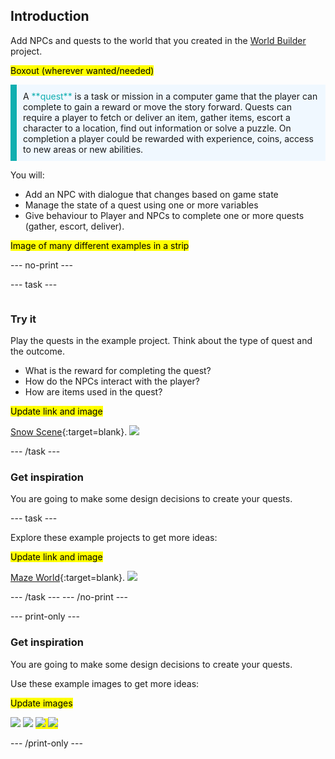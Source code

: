 ## Introduction

Add NPCs and quests to the world that you created in the [World Builder](https://projects.raspberrypi.org/en/projects/world-builder) project. 

<mark>Boxout (wherever wanted/needed) </mark>

<p style="border-left: solid; border-width:10px; border-color: #0faeb0; background-color: aliceblue; padding: 10px;">
A <span style="color: #0faeb0">**quest**</span> is a task or mission in a computer game that the player can complete to gain a reward or move the story forward. Quests can require a player to fetch or deliver an item, gather items, escort a character to a location, find out information or solve a puzzle. On completion a player could be rewarded with experience, coins, access to new areas or new abilities.
</p>

You will:
+ Add an NPC with dialogue that changes based on game state
+ Manage the state of a quest using one or more variables
+ Give behaviour to Player and NPCs to complete one or more quests (gather, escort, deliver).


<mark>Image of many different examples in a strip</mark>

--- no-print ---

--- task ---

<div style="display: flex; flex-wrap: wrap">
<div style="flex-basis: 175px; flex-grow: 1">  

### Try it 

Play the quests in the example project. Think about the type of quest and the outcome.  
+ What is the reward for completing the quest? 
+ How do the NPCs interact with the player?
+ How are items used in the quest? 

<mark>Update link and image</mark>

[Snow Scene](https://raspberrypilearning.github.io/unity-webgl/SnowSceneWeb/){:target=blank}.
![](images/snow-world.png)

--- /task ---

### Get inspiration 

You are going to make some design decisions to create your quests.

--- task ---

Explore these example projects to get more ideas:

<mark>Update link and image</mark>

[Maze World](https://raspberrypilearning.github.io/unity-webgl/maze_web/){:target=blank}.
![](images/maze-world.png)

--- /task ---
--- /no-print ---

--- print-only ---

### Get inspiration 

You are going to make some design decisions to create your quests.

Use these example images to get more ideas:

<mark>Update images</mark>

![](images/snow-world.png)
![](images/maze-world.png)
<mark> ![](images/car-circuit.png) </mark>
<mark> ![](images/minigame.png) </mark>

--- /print-only ---



